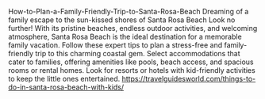 How-to-Plan-a-Family-Friendly-Trip-to-Santa-Rosa-Beach
Dreaming of a family escape to the sun-kissed shores of Santa Rosa Beach
Look no further! With its pristine beaches, endless outdoor activities, and welcoming atmosphere, Santa Rosa Beach is the ideal destination for a memorable family vacation. Follow these expert tips to plan a stress-free and family-friendly trip to this charming coastal gem.
Select accommodations that cater to families, offering amenities like pools, beach access, and spacious rooms or rental homes. Look for resorts or hotels with kid-friendly activities to keep the little ones entertained.
https://travelguidesworld.com/things-to-do-in-santa-rosa-beach-with-kids/
